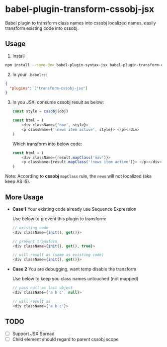 # babel-plugin-transform-cssobj-jsx
Babel plugin to transform class names into cssobj localized names, easily transform existing code into cssobj.

## Usage

1. Install

  ``` bash
  npm install --save-dev babel-plugin-syntax-jsx babel-plugin-transform-cssobj-jsx
  ```

2. In your `.babelrc`:

  ``` json
  {
    "plugins": ["transform-cssobj-jsx"]
  }
  ```

3. In you JSX, consume cssobj result as below:

    ``` javascript
    const style = cssobj(obj)

    const html = (
        <div className={'nav', style}>
        <p className={'!news item active', style}> </p></div>
    )
    ```

    Which transform into below code:

    ``` javascript
    const html = (
        <div className={result.mapClass('nav')}>
        <p className={result.mapClass('!news item active')}> </p></div>
    )
    ```

  Note: According to **cssobj** `mapClass` rule, the `news` will not localized (aka keep AS IS).

## More Usage

  - **Case 1** Your existing code already use Sequence Expression

    Use below to prevent this plugin to transform:

    ```Javascript
    // existing code
    <div className={init(), get()}>

    // prevent transform
    <div className={init(), get(), true}>

    // will result as (same as existing code)
    <div className={init(), get()}>
    ```

  - **Case 2** You are debugging, want temp disable the transform

    Use below to keep you class names untouched (not mapped)

    ```Javascript
    // pass null as last object
    <div className={'a b c', null}>

    // will result as
    <div className={'a b c'}>
    ```

## TODO

 - [ ] Support JSX Spread
 - [ ] Child element should regard to parent cssobj scope
